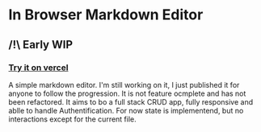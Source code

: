 # In Browser Markdown Editor
## /!\ Early WIP

### [Try it on vercel](https://markdown-editor-6zyuqul9y-mowee59s-projects.vercel.app)

A simple markdown editor. I'm still working on it, I just published it for anyone to follow the progression.
It is not feature ocmplete and has not been refactored.
It aims to bo a full stack CRUD app, fully responsive and ablle to handle Authentification.
For now state is implementend, but no interactions except for the current file.
